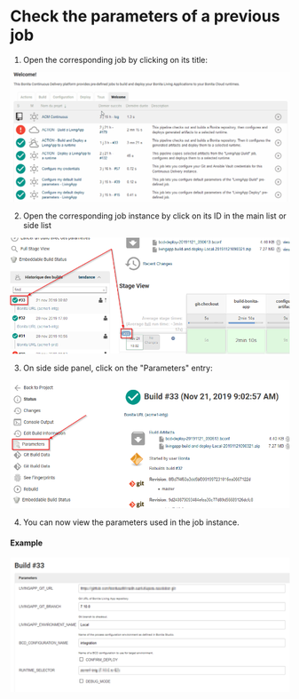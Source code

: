 # Check the parameters of a previous job
1. Open the corresponding job by clicking on its title:

![OpenAJob](/images/OpenAJob.gif)

2. Open the corresponding job instance by click on its ID in the main list or side list

![OpenJobInstance](/images/OpenJobInstance.png)

3. On side side panel, click on the "Parameters" entry:

![AccessParameters](/images/AccessParameters.png)

4. You can now view the parameters used in the job instance.

#### Example
![DisplayParametersExample](/images/DisplayParametersExample.png)
